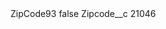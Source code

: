 <?xml version="1.0" encoding="UTF-8"?>
<CustomMetadata xmlns="http://soap.sforce.com/2006/04/metadata" xmlns:xsi="http://www.w3.org/2001/XMLSchema-instance" xmlns:xsd="http://www.w3.org/2001/XMLSchema">
    <label>ZipCode93</label>
    <protected>false</protected>
    <values>
        <field>Zipcode__c</field>
        <value xsi:type="xsd:string">21046</value>
    </values>
</CustomMetadata>
